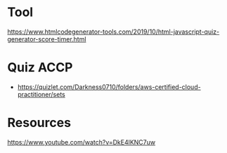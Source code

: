 # Tool
https://www.htmlcodegenerator-tools.com/2019/10/html-javascript-quiz-generator-score-timer.html

# Quiz ACCP
- https://quizlet.com/Darkness0710/folders/aws-certified-cloud-practitioner/sets

# Resources
https://www.youtube.com/watch?v=DkE4lKNC7uw